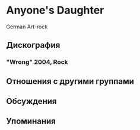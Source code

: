 # Anyone's Daughter

German Art-rock

## Дискография

### "Wrong" 2004, Rock




## Отношения с другими группами


## Обсуждения


## Упоминания

